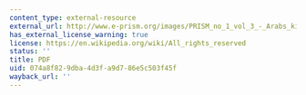 ```yaml
---
content_type: external-resource
external_url: http://www.e-prism.org/images/PRISM_no_1_vol_3_-_Arabs_killed_in_Iraq.pdf
has_external_license_warning: true
license: https://en.wikipedia.org/wiki/All_rights_reserved
status: ''
title: PDF
uid: 074a8f82-9dba-4d3f-a9d7-86e5c503f45f
wayback_url: ''
---
```

